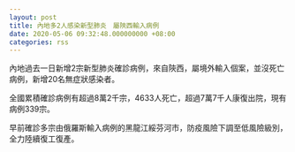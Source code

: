 ```yaml
---
layout: post
title: 內地多2人感染新型肺炎　屬陝西輸入病例
date: 2020-05-06 09:32:48.000000000 +08:00
categories: rss
---
```


內地過去一日新增2宗新型肺炎確診病例，來自陝西，屬境外輸入個案，並沒死亡病例，新增20名無症狀感染者。

全國累積確診病例有超過8萬2千宗，4633人死亡，超過7萬7千人康復出院，現有病例339宗。

早前確診多宗由俄羅斯輸入病例的黑龍江綏芬河市，防疫風險下調至低風險級別，全力陸續復工復產。
